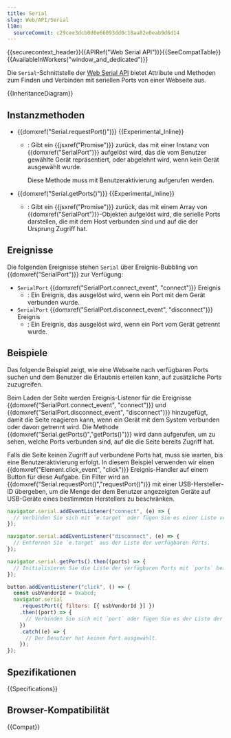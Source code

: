 ```yaml
---
title: Serial
slug: Web/API/Serial
l10n:
  sourceCommit: c29cee3dcb0d0e66093dd0c18aa82e0eab9d6d14
---
```


{{securecontext_header}}{{APIRef("Web Serial API")}}{{SeeCompatTable}}{{AvailableInWorkers("window_and_dedicated")}}

Die `Serial`-Schnittstelle der [Web Serial API](/de/docs/Web/API/Web_Serial_API) bietet Attribute und Methoden zum Finden und Verbinden mit seriellen Ports von einer Webseite aus.

{{InheritanceDiagram}}

## Instanzmethoden

- {{domxref("Serial.requestPort()")}} {{Experimental_Inline}}

  - : Gibt ein {{jsxref("Promise")}} zurück, das mit einer Instanz von {{domxref("SerialPort")}} aufgelöst wird, das die vom Benutzer gewählte Gerät repräsentiert, oder abgelehnt wird, wenn kein Gerät ausgewählt wurde.

    Diese Methode muss mit Benutzeraktivierung aufgerufen werden.

- {{domxref("Serial.getPorts()")}} {{Experimental_Inline}}
  - : Gibt ein {{jsxref("Promise")}} zurück, das mit einem Array von {{domxref("SerialPort")}}-Objekten aufgelöst wird, die serielle Ports darstellen, die mit dem Host verbunden sind und auf die der Ursprung Zugriff hat.

## Ereignisse

Die folgenden Ereignisse stehen `Serial` über Ereignis-Bubbling von {{domxref("SerialPort")}} zur Verfügung:

- `SerialPort` {{domxref("SerialPort.connect_event", "connect")}} Ereignis
  - : Ein Ereignis, das ausgelöst wird, wenn ein Port mit dem Gerät verbunden wurde.
- `SerialPort` {{domxref("SerialPort.disconnect_event", "disconnect")}} Ereignis
  - : Ein Ereignis, das ausgelöst wird, wenn ein Port vom Gerät getrennt wurde.

## Beispiele

Das folgende Beispiel zeigt, wie eine Webseite nach verfügbaren Ports suchen und dem Benutzer die Erlaubnis erteilen kann, auf zusätzliche Ports zuzugreifen.

Beim Laden der Seite werden Ereignis-Listener für die Ereignisse {{domxref("SerialPort.connect_event", "connect")}} und {{domxref("SerialPort.disconnect_event", "disconnect")}} hinzugefügt, damit die Seite reagieren kann, wenn ein Gerät mit dem System verbunden oder davon getrennt wird. Die Methode {{domxref("Serial.getPorts()","getPorts()")}} wird dann aufgerufen, um zu sehen, welche Ports verbunden sind, auf die die Seite bereits Zugriff hat.

Falls die Seite keinen Zugriff auf verbundene Ports hat, muss sie warten, bis eine Benutzeraktivierung erfolgt. In diesem Beispiel verwenden wir einen {{domxref("Element.click_event", "click")}} Ereignis-Handler auf einem Button für diese Aufgabe. Ein Filter wird an {{domxref("Serial.requestPort()","requestPort()")}} mit einer USB-Hersteller-ID übergeben, um die Menge der dem Benutzer angezeigten Geräte auf USB-Geräte eines bestimmten Herstellers zu beschränken.

```js
navigator.serial.addEventListener("connect", (e) => {
  // Verbinden Sie sich mit `e.target` oder fügen Sie es einer Liste verfügbarer Ports hinzu.
});

navigator.serial.addEventListener("disconnect", (e) => {
  // Entfernen Sie `e.target` aus der Liste der verfügbaren Ports.
});

navigator.serial.getPorts().then((ports) => {
  // Initialisieren Sie die Liste der verfügbaren Ports mit `ports` beim Laden der Seite.
});

button.addEventListener("click", () => {
  const usbVendorId = 0xabcd;
  navigator.serial
    .requestPort({ filters: [{ usbVendorId }] })
    .then((port) => {
      // Verbinden Sie sich mit `port` oder fügen Sie es der Liste der verfügbaren Ports hinzu.
    })
    .catch((e) => {
      // Der Benutzer hat keinen Port ausgewählt.
    });
});
```

## Spezifikationen

{{Specifications}}

## Browser-Kompatibilität

{{Compat}}
